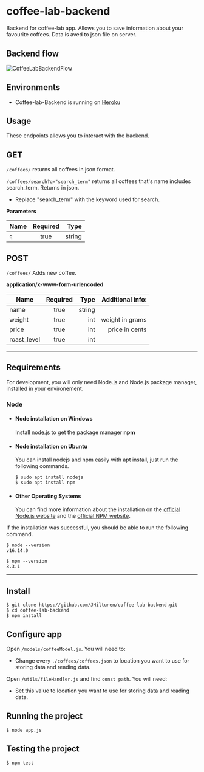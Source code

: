 # coffee-lab-backend

Backend for coffee-lab app. Allows you to save information about your favourite coffees. Data is aved to json file on server.

## Backend flow
![CoffeeLabBackendFlow](https://user-images.githubusercontent.com/37395957/156986863-945359fe-c9a0-4d54-9561-09181ab69e4c.png)

## Environments
- Coffee-lab-Backend is running on [Heroku](https://coffee-lab-backend.herokuapp.com/coffees/)

## Usage
These endpoints allows you to interact with the backend.
## GET
`/coffees/` returns all coffees in json format.

`/coffees/search?q="search_term"` returns all coffees that's name includes search_term. Returns in json.
- Replace "search_term" with the keyword used for search.

**Parameters**


| Name          | Required      | Type  |
| ------------- |:-------------:| -----:|
| `q`           | true          |string |

## POST
`/coffees/` Adds new coffee.

**application/x-www-form-urlencoded**


| Name          | Required      | Type  | Additional info:|
| ------------- |:-------------:| -----:| ---------------:|
| name          | true          |string |                 |
| weight        | true          |int    |  weight in grams| 
| price         | true          |int    |   price in cents|
| roast_level   | true          |int    |                 |

---
## Requirements

For development, you will only need Node.js and Node.js package manager, installed in your environement.

### Node
- #### Node installation on Windows
  Install [node.js](https://nodejs.org/en/) to get the package manager **npm**

- #### Node installation on Ubuntu

  You can install nodejs and npm easily with apt install, just run the following commands.

      $ sudo apt install nodejs
      $ sudo apt install npm

- #### Other Operating Systems
  You can find more information about the installation on the [official Node.js website](https://nodejs.org/) and the [official NPM website](https://npmjs.org/).

If the installation was successful, you should be able to run the following command.

    $ node --version
    v16.14.0

    $ npm --version
    8.3.1

---

## Install

    $ git clone https://github.com/JHiltunen/coffee-lab-backend.git
    $ cd coffee-lab-backend
    $ npm install

## Configure app

Open `/models/coffeeModel.js`. You will need to:

- Change every `./coffees/coffees.json` to location you want to use for storing data and reading data.

Open `/utils/fileHandler.js` and find `const path`. You will need:
- Set this value to location you want to use for storing data and reading data.

## Running the project

    $ node app.js

## Testing the project

    $ npm test
